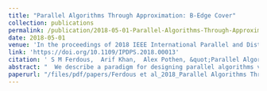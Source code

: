 ```yaml
---
title: "Parallel Algorithms Through Approximation: B-Edge Cover"
collection: publications
permalink: /publication/2018-05-01-Parallel-Algorithms-Through-Approximation-B-Edge-Cover
date: 2018-05-01
venue: 'In the proceedings of 2018 IEEE International Parallel and Distributed Processing Symposium (IPDPS)'
link: 'https://doi.org/10.1109/IPDPS.2018.00013'
citation: ' S M Ferdous,  Arif Khan,  Alex Pothen, &quot;Parallel Algorithms Through Approximation: B-Edge Cover.&quot; In the proceedings of 2018 IEEE International Parallel and Distributed Processing Symposium (IPDPS), 2018.'
abstract: "  We describe a paradigm for designing parallel algorithms via approximation, and illustrate it on the b-Edge Cover problem. A b-Edge Cover of minimum weight in a graph is a subset C of its edges such that at least a specified number b(v) of edges in C is incident on each vertex v, and the sum of the edge weights in C is minimum. The Greedy algorithm and a variant, the LSE algorithm, provide 3/2-approximation guarantees in the worst-case for this problem, but these algorithms have limited parallelism. Hence we design two new 2-approximation algorithms with greater concurrency. The MCE algorithm reduces the computation of a b-Edge Cover to that of finding a b&apos;-Matching, by exploiting the relationship between these subgraphs in an approximation context. The S-LSE is derived from the LSE algorithm using static edge weights rather than dynamically computing effective edge weights. This relaxation gives S-LSE a worse approximation guarantee but makes it more amenable to parallelization. We prove that both the MCE and S-LSE algorithms compute the same b-EDGE COVER with at most twice the weight of the minimum weight edge cover. In practice, the 2-approximation and 3/2-approximation algorithms compute edge covers of weight within 10% the optimal. We implement three of the approximation algorithms, MCE, LSE, and S-LSE, on shared memory multi-core machines, including an Intel Xeon and an IBM Power8 machine with 8 TB memory. The MCE algorithm is the fastest of these by an order of magnitude or more. It computes an edge cover in a graph with billions of edges in 20 seconds using two hundred threads on the IBM Power8. We also show that the parallel depth and work can be bounded for the Suitor and b-Suitor algorithms when edge weights are random."
paperurl: "/files/pdf/papers/Ferdous et al_2018_Parallel Algorithms Through Approximation.pdf"
---
```

